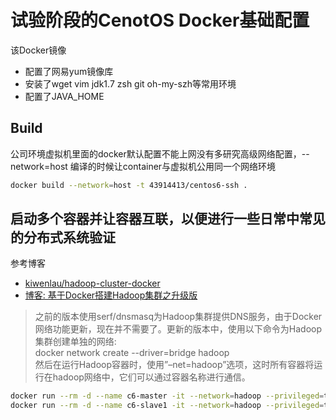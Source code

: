 # 试验阶段的CenotOS Docker基础配置
该Docker镜像
- 配置了网易yum镜像库
- 安装了wget vim jdk1.7 zsh git oh-my-szh等常用环境
- 配置了JAVA_HOME

## Build
公司环境虚拟机里面的docker默认配置不能上网没有多研究高级网络配置，--network=host 编译的时候让container与虚拟机公用同一个网络环境
```bash
docker build --network=host -t 43914413/centos6-ssh .
```


## 启动多个容器并让容器互联，以便进行一些日常中常见的分布式系统验证
参考博客
- [kiwenlau/hadoop-cluster-docker](https://github.com/kiwenlau/hadoop-cluster-docker)
- [博客: 基于Docker搭建Hadoop集群之升级版](http://kiwenlau.com/2016/06/12/160612-hadoop-cluster-docker-update/)

>之前的版本使用serf/dnsmasq为Hadoop集群提供DNS服务，由于Docker网络功能更新，现在并不需要了。更新的版本中，使用以下命令为Hadoop集群创建单独的网络:  
docker network create --driver=bridge hadoop  
然后在运行Hadoop容器时，使用”–net=hadoop”选项，这时所有容器将运行在hadoop网络中，它们可以通过容器名称进行通信。

```bash
docker run --rm -d --name c6-master -it --network=hadoop --privileged=true 43914413/centos6-ssh
docker run --rm -d --name c6-slave1 -it --network=hadoop --privileged=true 43914413/centos6-ssh
```

